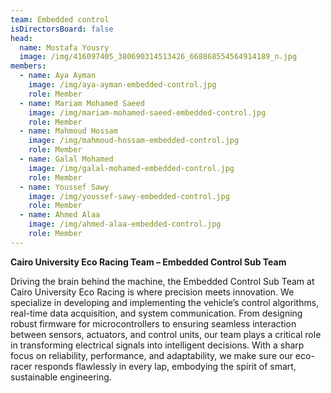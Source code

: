 ```yaml
---
team: Embedded control
isDirectorsBoard: false
head:
  name: Mostafa Yousry
  image: /img/416097405_380690314513426_668868554564914189_n.jpg
members:
  - name: Aya Ayman
    image: /img/aya-ayman-embedded-control.jpg
    role: Member
  - name: Mariam Mohamed Saeed
    image: /img/mariam-mohamed-saeed-embedded-control.jpg
    role: Member
  - name: Mahmoud Hossam
    image: /img/mahmoud-hossam-embedded-control.jpg
    role: Member
  - name: Galal Mohamed
    image: /img/galal-mohamed-embedded-control.jpg
    role: Member
  - name: Youssef Sawy
    image: /img/youssef-sawy-embedded-control.jpg
    role: Member
  - name: Ahmed Alaa
    image: /img/ahmed-alaa-embedded-control.jpg
    role: Member
---
```

**Cairo University Eco Racing Team – Embedded Control Sub Team**

Driving the brain behind the machine, the Embedded Control Sub Team at Cairo University Eco Racing is where precision meets innovation. We specialize in developing and implementing the vehicle’s control algorithms, real-time data acquisition, and system communication. From designing robust firmware for microcontrollers to ensuring seamless interaction between sensors, actuators, and control units, our team plays a critical role in transforming electrical signals into intelligent decisions. With a sharp focus on reliability, performance, and adaptability, we make sure our eco-racer responds flawlessly in every lap, embodying the spirit of smart, sustainable engineering.